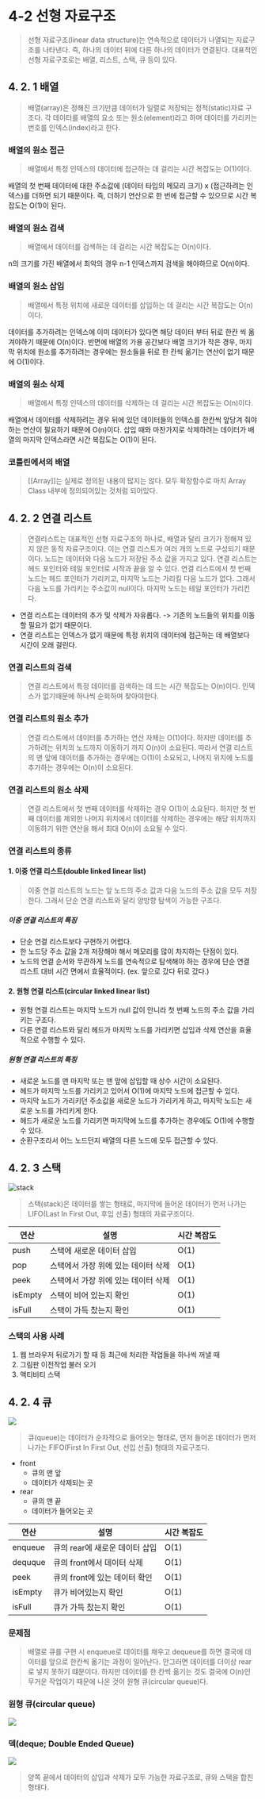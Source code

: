 # 4-2 선형 자료구조

> 선형 자료구조(linear data structure)는 연속적으로 데이터가 나열되는 자료구조를 나타낸다. 즉, 하나의 데이터 뒤에 다른 하나의 데이터가 연결된다.
> 대표적인 선형 자료구조로는 배열, 리스트, 스택, 큐 등이 있다.

## 4. 2. 1 배열
> 배열(array)은 정해진 크기만큼 데이터가 일렬로 저장되는 정적(static)자료 구조다.
> 각 데이터를 배열의 요소 또는 원소(element)라고 하며
> 데이터를 가리키는 번호를 인덱스(index)라고 한다.

### 배열의 원소 접근
> 배열에서 특정 인덱스의 데이터에 접근하는 데 걸리는 시간 복잡도는 O(1)이다.

배열의 첫 번째 데이터에 대한 주소값에 (데이터 타입의 메모리 크기) x (접근하려는 인덱스)를 더하면 되기 때문이다.
즉, 더하기 연산으로 한 번에 접근할 수 있으므로 시간 복잡도는 O(1)이 된다.

### 배열의 원소 검색
> 배열에서 데이터를 검색하는 데 걸리는 시간 복잡도는 O(n)이다.

n의 크기를 가진 배열에서 최악의 경우 n-1 인덱스까지 검색을 해야하므로 O(n)이다.

### 배열의 원소 삽입
> 배열에서 특정 위치에 새로운 데이터를 삽입하는 데 걸리는 시간 복잡도는 O(n)이다.

데이터를 추가하려는 인덱스에 이미 데이터가 있다면 해당 데이터 부터 뒤로 한칸 씩 옮겨야하기 때문에 O(n)이다.
반면에 배열의 가용 공간보다 배열 크기가 작은 경우, 마지막 위치에 원소를 추가하려는 경우에는 원소들을 뒤로 한 칸씩 옮기는 연산이 없기 때문에 O(1)이다.

### 배열의 원소 삭제
> 배열에서 특정 인덱스의 데이터를 삭제하는 데 걸리는 시간 복잡도는 O(n)이다.

배열에서 데이터를 삭제하려는 경우 뒤에 있던 데이터들의 인덱스를 한칸씩 앞당겨 줘야하는 연산이 필요하기 때문에 O(n)이다.
삽입 때와 마찬가지로 삭제하려는 데이터가 배열의 마지막 인덱스라면 시간 복잡도는 O(1)이 된다.

### 코틀린에서의 배열
> [[Array]]는 실제로 정의된 내용이 많지는 않다. 모두 확장함수로 마치 Array Class 내부에 정의되어있는 것처럼 되어있다.

## 4. 2. 2 연결 리스트
> 연결리스트는 대표적인 선형 자료구조의 하나로, 배열과 달리 크기가 정해져 있지 않은 동적 자료구조이다.
> 이는 연결 리스트가 여러 개의 노드로 구성되기 때문이다. 노드는 데이터와 다음 노드가 저장된 주소 값을 가지고 있다.
> 연결 리스트는 헤드 포인터와 테일 포인터로 시작과 끝을 알 수 있다.
> 연결 리스트에서 첫 번째 노드는 헤드 포인터가 가리키고, 마지막 노드는 가리킬 다음 노드가 없다. 그래서 다음 노드를 가리키는 주소값이 null이다. 마지막 노드는 테일 포인터가 가리킨다.

- 연결 리스트는 데이터의 추가 및 삭제가 자유롭다.
  -> 기존의 노드들의 위치를 이동할 필요가 없기 때문이다.
- 연결 리스트는 인덱스가 없기 때문에 특정 위치의 데이터에 접근하는 데 배열보다 시간이 오래 걸린다.

### 연결 리스트의 검색
> 연결 리스트에서 특정 데이터를 검색하는 데 드는 시간 복잡도는 O(n)이다.
> 인덱스가 없기때문에 하나씩 순회하며 찾아야한다.

### 연결 리스트의 원소 추가
> 연결 리스트에서 데이터를 추가하는 연산 자체는 O(1)이다.
> 하지만 데이터를 추가하려는 위치의 노드까지 이동하기 까지 O(n)이 소요된다.
> 따라서 연결 리스트의 맨 앞에 데이터를 추가하는 경우에는 O(1)이 소요되고, 나머지 위치에 노드를 추가하는 경우에는 O(n)이 소요된다.

### 연결 리스트의 원소 삭제
> 연결 리스트에서 첫 번째 데이터를 삭제하는 경우 O(1)이 소요된다.
> 하지만 첫 번째 데이터를 제외한 나머지 위치에서 데이터를 삭제하는 경우에는 해당 위치까지 이동하기 위한 연산을 해서 최대 O(n)이 소요될 수 있다.

### 연결 리스트의 종류

#### 1. 이중 연결 리스트(double linked linear list)
> 이중 연결 리스트의 노드는 앞 노드의 주소 값과 다음 노드의 주소 값을 모두 저장한다.
> 그래서 단순 연결 리스트와 달리 양방향 탐색이 가능한 구조다.

##### 이중 연결 리스트의 특징
- 단순 연결 리스트보다 구현하기 어렵다.
- 한 노드당 주소 값을 2개 저장해야 해서 메모리를 많이 차지하는 단점이 있다.
- 노드의 연결 순서와 무관하게 노드를 연속적으로 탐색해야 하는 경우에 단순 연결 리스트 대비 시간 면에서 효율적이다. (ex. 앞으로 갔다 뒤로 갔다.)

#### 2. 원형 연결 리스트(circular linked linear list)
- 원형 연결 리스트는 마지막 노드가 null 값이 안니라 첫 번째 노드의 주소 값을 가리키는 구조다.
- 다른 연결 리스트와 달리 헤드가 마지막 노드를 가리키면 삽입과 삭제 연산을 효율적으로 수행할 수 있다.

##### 원형 연결 리스트의 특징
- 새로운 노드를 맨 마지막 또는 맨 앞에 삽입할 때 상수 시간이 소요된다.
- 헤드가 마지막 노드를 가리키고 있어서 O(1)에 마지막 노드에 접근할 수 있다.
- 마지막 노드가 가리키던 주소값을 새로운 노드가 가리키게 하고, 마지막 노드는 새로운 노드를 가리키게 한다.
- 헤드가 새로운 노드를 가리키면 마지막에 노드를 추가하는 경우에도 O(1)에 수행할 수 있다.
- 순환구조라서 어느 노드던지 배열의 다른 노드에 모두 접근할 수 있다.

## 4. 2. 3 스택

![stack](https://blog.kakaocdn.net/dn/lU13u/btqFzGa6Eip/EMJh4HSKrS8RFPhmCpmEc0/img.png)

> 스택(stack)은 데이터를 쌓는 형태로, 마지막에 들어온 데이터가 먼저 나가는 LIFO(Last In First Out, 후입 선출) 형태의 자료구조이다.

| 연산    | 설명                                | 시간 복잡도 |
| ------- | ----------------------------------- | ----------- |
| push    | 스택에 새로운 데이터 삽입           | O(1)        |
| pop     | 스택에서 가장 위에 있는 데이터 삭제 | O(1)        |
| peek    | 스택에서 가장 위에 있는 데이터 삭제 | O(1)        |
| isEmpty | 스택이 비어 있는지 확인             | O(1)        |
| isFull  | 스택이 가득 찼는지 확인             | O(1)        |      |

### 스택의 사용 사례
1. 웹 브라우저 뒤로가기 할 때 등 최근에 처리한 작업들을 하나씩 꺼낼 때
2. 그림판 이전작업 불러 오기
3. 액티비티 스택
## 4. 2. 4 큐

![](https://lamarr.dev/images/algorithm/queue.jpg)

> 큐(queue)는 데이터가 순차적으로 들어오는 형태로, 먼저 들어온 데이터가 먼저 나가는 FIFO(First In First Out, 선입 선출) 형태의 자료구조다.

- front
    - 큐의 맨 앞
    - 데이터가 삭제되는 곳
- rear
    - 큐의 맨 끝
    - 데이터가 들어오는 곳


| 연산    | 설명                           | 시간 복잡도 |
| ------- | ------------------------------ | ----------- |
| enqueue | 큐의 rear에 새로운 데이터 삽입 | O(1)        |
| dequque | 큐의 front에서 데이터 삭제     | O(1)        |
| peek    | 큐의 front에 있는 데이터 확인  | O(1)        |
| isEmpty | 큐가 비어있는지 확인           | O(1)        |
| isFull  | 큐가 가득 찼는지 확인          | O(1)        |

### 문제점
> 배열로 큐를 구현 시 enqueue로 데이터를 채우고 dequeue를 하면 결국에 데이터를 앞으로 한칸씩 옮기는 과정이 일어난다. 안그러면 데이터를 더이상 rear로 넣지 못하기 떄문이다.
> 하지만 데이터를 한 칸씩 옮기는 것도 결국에 O(n)인 무거운 작업이기 때문에 나온 것이 원형 큐(circular queue)다.

### 원형 큐(circular queue)
![](https://i.namu.wiki/i/wZ8T1JTAFS03j1evNJyHY3dMns0jHpmwX9BW9SnJ2lSR2TpDX96Zx1EZ4mldEDUTLq6gjAkMKTtHA5S4kmlN6D9Y9228n6ajP3_0CzZj5JUqvB3hKrS0sBU9OFIYECf-GYVPc5ayrab5GWMYTi6B-g.webp)

### 덱(deque; Double Ended Queue)
![](https://i.namu.wiki/i/FnXa1jqlRVlgURw3TorVe3gxlZfuExitlwNBGLJFitibWPg-BV22tRDUvWqwQUc4aKf3imvzMCvfEXOOA_HneCXfJiWB6_yvS0TKnmxf7u2nB8ruISB-MrcjoDArb-OUKua9OmXsmMI2QYRKu0TxKg.webp)

> 양쪽 끝에서 데이터의 삽입과 삭제가 모두 가능한 자료구조로, 큐와 스택을 합친 형태다.
